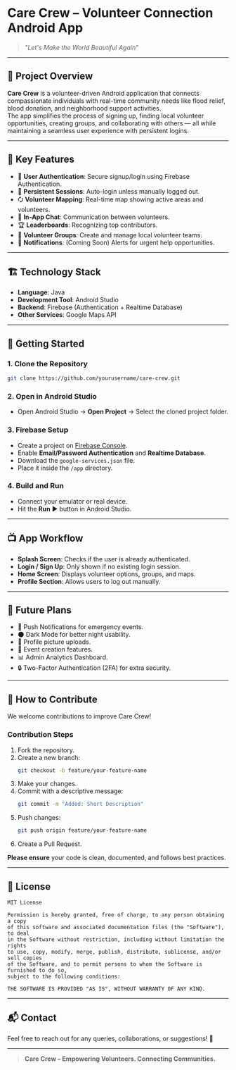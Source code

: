 # Care Crew – Volunteer Connection Android App

> _"Let's Make the World Beautiful Again"_

---

## 📜 Project Overview

**Care Crew** is a volunteer-driven Android application that connects compassionate individuals with real-time community needs like flood relief, blood donation, and neighborhood support activities.  
The app simplifies the process of signing up, finding local volunteer opportunities, creating groups, and collaborating with others — all while maintaining a seamless user experience with persistent logins.

---

## 📱 Key Features

- 🔐 **User Authentication**: Secure signup/login using Firebase Authentication.
- 🔁 **Persistent Sessions**: Auto-login unless manually logged out.
- 🗘️ **Volunteer Mapping**: Real-time map showing active areas and volunteers.
- 💬 **In-App Chat**: Communication between volunteers.
- 🏆 **Leaderboards**: Recognizing top contributors.
- 👥 **Volunteer Groups**: Create and manage local volunteer teams.
- 📲 **Notifications**: (Coming Soon) Alerts for urgent help opportunities.

---

## 🏗️ Technology Stack

- **Language**: Java
- **Development Tool**: Android Studio
- **Backend**: Firebase (Authentication + Realtime Database)
- **Other Services**: Google Maps API

---

## 🚀 Getting Started

### 1. Clone the Repository

```bash
git clone https://github.com/yourusername/care-crew.git
```

### 2. Open in Android Studio

- Open Android Studio → **Open Project** → Select the cloned project folder.

### 3. Firebase Setup

- Create a project on [Firebase Console](https://console.firebase.google.com/).
- Enable **Email/Password Authentication** and **Realtime Database**.
- Download the `google-services.json` file.
- Place it inside the `/app` directory.

### 4. Build and Run

- Connect your emulator or real device.
- Hit the **Run** ▶️ button in Android Studio.

---

## 📺 App Workflow

- **Splash Screen**: Checks if the user is already authenticated.
- **Login / Sign Up**: Only shown if no existing login session.
- **Home Screen**: Displays volunteer options, groups, and maps.
- **Profile Section**: Allows users to log out manually.

---


## 🛃️ Future Plans

- 🔔 Push Notifications for emergency events.
- 🌑 Dark Mode for better night usability.
- 📸 Profile picture uploads.
- 🫩 Event creation features.
- 📊 Admin Analytics Dashboard.
- 🔒 Two-Factor Authentication (2FA) for extra security.

---

## 🤝 How to Contribute

We welcome contributions to improve Care Crew!

### Contribution Steps

1. Fork the repository.
2. Create a new branch:
    ```bash
    git checkout -b feature/your-feature-name
    ```
3. Make your changes.
4. Commit with a descriptive message:
    ```bash
    git commit -m "Added: Short Description"
    ```
5. Push changes:
    ```bash
    git push origin feature/your-feature-name
    ```
6. Create a Pull Request.

**Please ensure** your code is clean, documented, and follows best practices.

---

## 📄 License

```
MIT License

Permission is hereby granted, free of charge, to any person obtaining a copy
of this software and associated documentation files (the "Software"), to deal
in the Software without restriction, including without limitation the rights
to use, copy, modify, merge, publish, distribute, sublicense, and/or sell copies
of the Software, and to permit persons to whom the Software is furnished to do so,
subject to the following conditions:

THE SOFTWARE IS PROVIDED "AS IS", WITHOUT WARRANTY OF ANY KIND.
```

---

## 📬 Contact


Feel free to reach out for any queries, collaborations, or suggestions! 🚀

---

> **Care Crew – Empowering Volunteers. Connecting Communities.**

